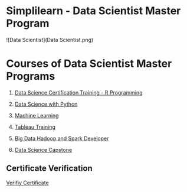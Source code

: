 # Simplilearn - Data Scientist Master Program

![Data Scientist](Data Scientist.png)

# Courses of Data Scientist Master Programs

1. [Data Science Certification Training - R Programming]()

2. [Data Science with Python]()

3. [Machine Learning]()

4. [Tableau Training]()

5. [Big Data Hadoop and Spark Developer]()

6. [Data Science Capstone]()


## Certificate Verification

[Verifiy Certificate](https://storage.googleapis.com/devendra-bucket-1/Certificates/20%20Data%20Science%20Master.pdf)
